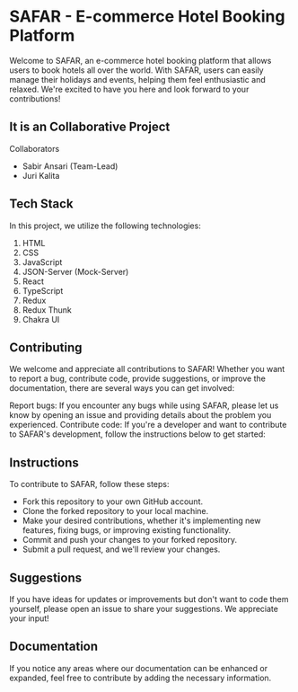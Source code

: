 # SAFAR - E-commerce Hotel Booking Platform

Welcome to SAFAR, an e-commerce hotel booking platform that allows users to book hotels all over the world. With SAFAR, users can easily manage their holidays and events, helping them feel enthusiastic and relaxed. We're excited to have you here and look forward to your contributions!

## It is an Collaborative Project
Collaborators
- Sabir Ansari (Team-Lead)
- Juri Kalita

## Tech Stack
In this project, we utilize the following technologies:

1. HTML
2. CSS
3. JavaScript
4. JSON-Server (Mock-Server)
5. React
6. TypeScript
7. Redux
8. Redux Thunk
9. Chakra UI

## Contributing
We welcome and appreciate all contributions to SAFAR! Whether you want to report a bug, contribute code, provide suggestions, or improve the documentation, there are several ways you can get involved:

Report bugs: If you encounter any bugs while using SAFAR, please let us know by opening an issue and providing details about the problem you experienced.
Contribute code: If you're a developer and want to contribute to SAFAR's development, follow the instructions below to get started:

## Instructions
To contribute to SAFAR, follow these steps:

- Fork this repository to your own GitHub account.
- Clone the forked repository to your local machine.
- Make your desired contributions, whether it's implementing new features, fixing bugs, or improving existing functionality.
- Commit and push your changes to your forked repository.
- Submit a pull request, and we'll review your changes.

## Suggestions
If you have ideas for updates or improvements but don't want to code them yourself, please open an issue to share your suggestions. We appreciate your input!

## Documentation
If you notice any areas where our documentation can be enhanced or expanded, feel free to contribute by adding the necessary information.
